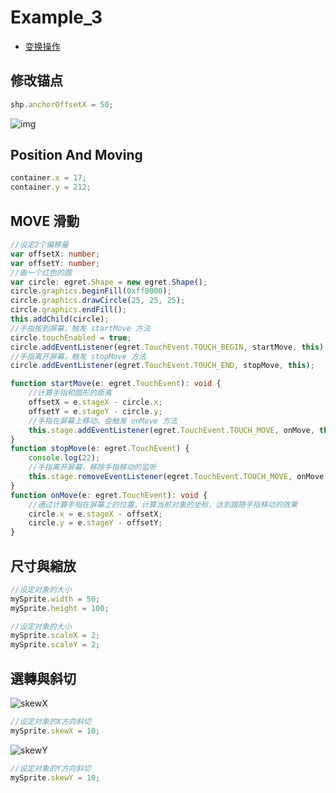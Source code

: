 # Example_3

+ [变换操作](http://developer.egret.com/cn/github/egret-docs/Engine2D/displayObject/transform/index.html)

## 修改锚点

```ts
shp.anchorOffsetX = 50;
```

![img](http://cdn.dev.egret.com/egret-docs/Engine2D/displayObject/transform/556535128b8ba.png)

## Position And Moving

```ts
container.x = 17;
container.y = 212;
```

## MOVE 滑動

```ts
//设定2个偏移量
var offsetX: number;
var offsetY: number;
//画一个红色的圆
var circle: egret.Shape = new egret.Shape();
circle.graphics.beginFill(0xff0000);
circle.graphics.drawCircle(25, 25, 25);
circle.graphics.endFill();
this.addChild(circle);
//手指按到屏幕，触发 startMove 方法
circle.touchEnabled = true;
circle.addEventListener(egret.TouchEvent.TOUCH_BEGIN, startMove, this);
//手指离开屏幕，触发 stopMove 方法
circle.addEventListener(egret.TouchEvent.TOUCH_END, stopMove, this);

function startMove(e: egret.TouchEvent): void {
    //计算手指和圆形的距离
    offsetX = e.stageX - circle.x;
    offsetY = e.stageY - circle.y;
    //手指在屏幕上移动，会触发 onMove 方法
    this.stage.addEventListener(egret.TouchEvent.TOUCH_MOVE, onMove, this);
}
function stopMove(e: egret.TouchEvent) {
    console.log(22);
    //手指离开屏幕，移除手指移动的监听
    this.stage.removeEventListener(egret.TouchEvent.TOUCH_MOVE, onMove, this);
}
function onMove(e: egret.TouchEvent): void {
    //通过计算手指在屏幕上的位置，计算当前对象的坐标，达到跟随手指移动的效果
    circle.x = e.stageX - offsetX;
    circle.y = e.stageY - offsetY;
}
```

## 尺寸與縮放

```ts
//设定对象的大小
mySprite.width = 50;
mySprite.height = 100;

//设定对象的大小
mySprite.scaleX = 2;
mySprite.scaleY = 2;
```

## 選轉與斜切

![skewX](http://cdn.dev.egret.com/egret-docs/Engine2D/displayObject/transform/skewX_compare.png)

```ts
//设定对象的X方向斜切
mySprite.skewX = 10;
```

![skewY](http://cdn.dev.egret.com/egret-docs/Engine2D/displayObject/transform/skewY_compare.png)

```ts
//设定对象的Y方向斜切
mySprite.skewY = 10;
```